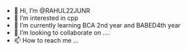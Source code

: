 - 👋 Hi, I’m @RAHUL22JUNR
- 👀 I’m interested in cpp
- 🌱 I’m currently learning BCA 2nd year and BABED4th year
- 💞️ I’m looking to collaborate on ....
- 📫 How to reach me ...

<!---
RAHUL22JUNR/RAHUL22JUNR is a ✨ special ✨ repository because its `README.md` (this file) appears on your GitHub profile.
You can click the Preview link to take a look at your changes.
--->
